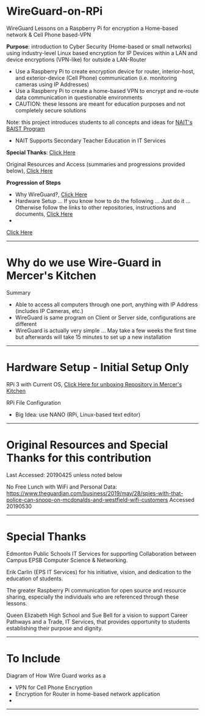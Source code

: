 # WireGuard-on-RPi
WireGuard Lessons on a Raspberry Pi for encryption a Home-based network & Cell Phone based-VPN

**Purpose**: introduction to Cyber Security (Home-based or small networks) using industry-level Linux based encryption for IP Devices within a LAN and device encryptions (VPN-like) for outside a LAN-Router
- Use a Raspberry Pi to create encryption device for router, interior-host, and exterior-device (Cell Phone) communication (i.e. monitoring cameras using IP Addresses)
- Use a Raspberry Pi to create a home-based VPN to encrypt and re-route data communication in questionable environments
- CAUTION: these lessons are meant for education purposes and not completely secure solutions

Note: this project introduces students to all concepts and ideas for <a href="http://www.nait.ca/program_home_78547.htm">NAIT's BAIST Program</a>
- NAIT Supports Secondary Teacher Education in IT Services

**Special Thanks**: <a href="https://github.com/QEHS-Networking/WireGuard-on-RPi#special-thanks">Click Here</a>

Original Resources and Access (summaries and progressions provided below), <a href="https://github.com/QEHS-Networking/WireGuard-on-RPi#original-resources-and-special-thanks-for-this-contribution">Click Here</a>

**Progression of Steps**
- Why WireGuard?, <a href="https://github.com/QEHS-Networking/WireGuard-on-RPi#why-do-we-use-wire-guard-in-mercers-kitchen">Click Here</a>
- Hardware Setup ... If you know how to do the following ... Just do it ... Otherwise follow the links to other repositories, instructions and documents, <a href="https://github.com/QEHS-Networking/WireGuard-on-RPi#hardware-setup---initial-setup-only">Click Here</a>
-
<a href="">Click Here</a>

---

# Why do we use Wire-Guard in Mercer's Kitchen

Summary
- Able to access all computers through one port, anything with IP Address (includes IP Cameras, etc.)
- WireGuard is same program on Client or Server side, configurations are different
- WireGuard is actually very simple ... May take a few weeks the first time but afterwards will take 15 minutes to set up a new installation

---

# Hardware Setup - Initial Setup Only

RPi 3 with Current OS, <a href="https://github.com/MercersKitchen/RPi-Unboxing">Click Here for unboxing Repository in Mercer's Kitchen</a>

RPi File Configuration
- Big Idea: use NANO (RPi, Linux-based text editor)


---

# Original Resources and Special Thanks for this contribution
Last Accessed: 20190425 unless noted below

No Free Lunch with WiFi and Personal Data: https://www.theguardian.com/business/2019/may/28/spies-with-that-police-can-snoop-on-mcdonalds-and-westfield-wifi-customers
Accessed 20190530


---

# Special Thanks

Edmonton Public Schools IT Services for supporting Collaboration between Campus EPSB Computer Science & Networking.

Erik Carlin (EPS IT Services) for his initiative, vision, and dedication to the education of students.

The greater Raspberry Pi communication for open source and resource sharing, especially the individuals who are referenced through these lessons.

Queen Elizabeth High School and Sue Bell for a vision to support Career Pathways and a Trade, IT Services, that provides opportunity to students establishing their purpose and dignity.

---

# To Include

Diagram of How Wire Guard works as a
- VPN for Cell Phone Encryption
- Encryption for Router in home-based network application
-

---
